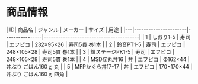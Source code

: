 # 商品情報

| ID| 商品名                | ジャンル             | メーカー             | サイズ          | 用途                                   |
|---|----------------------|----------------|----------------------------------------|
| 1 | しおり1-5 | 寿司 | エフピコ | 232×95×26 |  寿司5貫 巻1本 |
| 2 | 鈴音PT1-5 | 寿司 | エフピコ | 248×105×28 |  寿司5貫 巻1本 |
| 3 | 輝ステージPK1-5 | 寿司 | エフピコ | 248×105×28 |  寿司5貫 巻1本 |
| 4 | MSD旬丸丼16 | 丼 | エフピコ | Φ162×44 | 丼ぶり ごはん160ｇ 丸 |
| 5 | MFPかぐら丼17-17 | 丼 | エフピコ | 170×170×44 | 丼ぶり ごはん160ｇ 四角 |